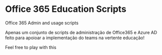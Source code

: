 # Office 365 Education Scripts
Office 365 Admin and usage scripts

Apenas um conjunto de scripts de administração de Office365 e Azure AD feito para apoioar a implementação do teams na vertente educação!

Feel free to play with this
<script type="text/javascript" src="https://cdnjs.buymeacoffee.com/1.0.0/button.prod.min.js" data-name="bmc-button" data-slug="apocsantos" data-color="#FFDD00" data-emoji=""  data-font="Cookie" data-text="Buy me a coffee" data-outline-color="#000000" data-font-color="#000000" data-coffee-color="#ffffff" ></script>
